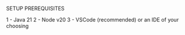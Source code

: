 SETUP PREREQUISITES 

1 - Java 21 
2 - Node v20 
3 - VSCode (recommended) or an IDE of your choosing

